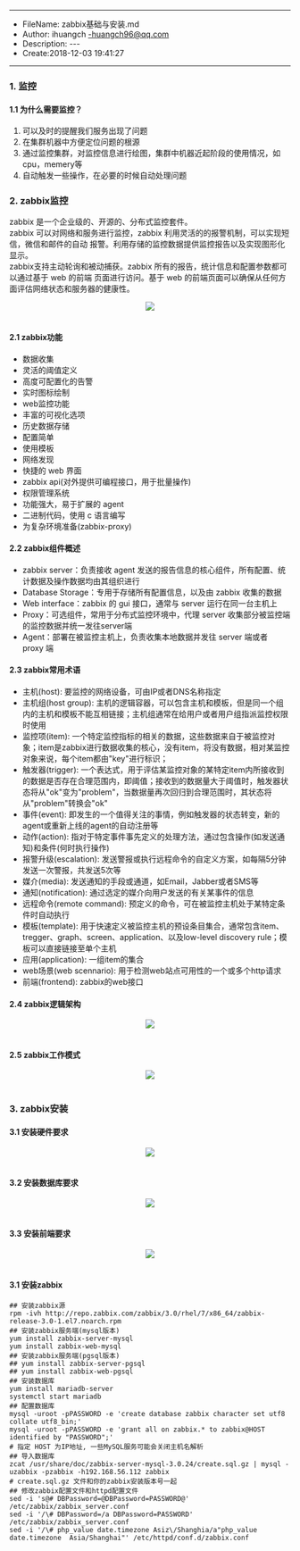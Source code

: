 ___
- FileName: zabbix基础与安装.md
- Author: ihuangch -huangch96@qq.com
- Description: ---
- Create:2018-12-03 19:41:27
___

### 1. 监控
#### 1.1 为什么需要监控？
1. 可以及时的提醒我们服务出现了问题
2. 在集群机器中方便定位问题的根源
3. 通过监控集群，对监控信息进行绘图，集群中机器近起阶段的使用情况，如cpu，memery等
4. 自动触发一些操作，在必要的时候自动处理问题

### 2. zabbix监控
zabbix 是一个企业级的、开源的、分布式监控套件。  
zabbix 可以对网络和服务进行监控，zabbix 利用灵活的的报警机制，可以实现短信，微信和邮件的自动
报警。利用存储的监控数据提供监控报告以及实现图形化显示。  
zabbix支持主动轮询和被动捕获。zabbix 所有的报告，统计信息和配置参数都可以通过基于 web 的前端
页面进行访问。基于 web 的前端页面可以确保从任何方面评估网络状态和服务器的健康性。

<div align="center"> <img src="https://github.com/ihuangch/blog/blob/master/Zabbix/pic/zabbix.png" /> </div><br>

#### 2.1 zabbix功能
- 数据收集
- 灵活的阈值定义
- 高度可配置化的告警
- 实时图标绘制
- web监控功能
- 丰富的可视化选项
- 历史数据存储
- 配置简单
- 使用模板
- 网络发现
- 快捷的 web 界面
- zabbix api(对外提供可编程接口，用于批量操作)
- 权限管理系统
- 功能强大，易于扩展的 agent
- 二进制代码，使用 c 语言编写
- 为复杂环境准备(zabbix-proxy)

#### 2.2 zabbix组件概述
- zabbix server：负责接收 agent 发送的报告信息的核心组件，所有配置、统计数据及操作数据均由其组织进行
- Database Storage：专用于存储所有配置信息，以及由 zabbix 收集的数据
- Web interface：zabbix 的 gui 接口，通常与 server 运行在同一台主机上
- Proxy：可选组件，常用于分布式监控环境中，代理 server 收集部分被监控端的监控数据并统一发往server端
- Agent：部署在被监控主机上，负责收集本地数据并发往 server 端或者 proxy 端

#### 2.3 zabbix常用术语
- 主机(host): 要监控的网络设备，可由IP或者DNS名称指定
- 主机组(host group): 主机的逻辑容器，可以包含主机和模板，但是同一个组内的主机和模板不能互相链接；主机组通常在给用户或者用户组指派监控权限时使用
- 监控项(item): 一个特定监控指标的相关的数据，这些数据来自于被监控对象；item是zabbix进行数据收集的核心，没有item，将没有数据，相对某监控对象来说，每个item都由"key"进行标识；
- 触发器(trigger): 一个表达式，用于评估某监控对象的某特定item内所接收到的数据是否存在合理范围内，即阈值；接收到的数据量大于阈值时，触发器状态将从"ok"变为"problem"，当数据量再次回归到合理范围时，其状态将从"problem"转换会"ok"
- 事件(event): 即发生的一个值得关注的事情，例如触发器的状态转变，新的agent或重新上线的agent的自动注册等
- 动作(action): 指对于特定事件事先定义的处理方法，通过包含操作(如发送通知)和条件(何时执行操作)
- 报警升级(escalation): 发送警报或执行远程命令的自定义方案，如每隔5分钟发送一次警报，共发送5次等
- 媒介(media): 发送通知的手段或通道，如Email，Jabber或者SMS等
- 通知(notification): 通过选定的媒介向用户发送的有关某事件的信息
- 远程命令(remote command): 预定义的命令，可在被监控主机处于某特定条件时自动执行
- 模板(template): 用于快速定义被监控主机的预设条目集合，通常包含item、tregger、graph、screen、application、以及low-level discovery rule；模板可以直接链接至单个主机
- 应用(application): 一组item的集合
- web场景(web scennario): 用于检测web站点可用性的一个或多个http请求
- 前端(frontend): zabbix的web接口

#### 2.4 zabbix逻辑架构

<div align="center"> <img src="https://github.com/ihuangch/blog/blob/master/Zabbix/pic/zabbix-work.png" /> </div><br>


#### 2.5 zabbix工作模式

<div align="center"> <img src="https://github.com/ihuangch/blog/blob/master/Zabbix/pic/zabbix-arch.png" /> </div><br>

### 3. zabbix安装
#### 3.1 安装硬件要求

<div align="center"> <img src="https://github.com/ihuangch/blog/blob/master/Zabbix/pic/zabbix-install-hardware.png" /> </div><br>

#### 3.2 安装数据库要求

<div align="center"> <img src="https://github.com/ihuangch/blog/blob/master/Zabbix/pic/zabbix-install-dbs.png" /> </div><br>

#### 3.3 安装前端要求

<div align="center"> <img src="https://github.com/ihuangch/blog/blob/master/Zabbix/pic/zabbix-install-fronend.png" /> </div><br>

#### 3.1 安装zabbix

```
## 安装zabbix源
rpm -ivh http://repo.zabbix.com/zabbix/3.0/rhel/7/x86_64/zabbix-release-3.0-1.el7.noarch.rpm
## 安装zabbix服务端(mysql版本)
yum install zabbix-server-mysql
yum install zabbix-web-mysql
## 安装zabbix服务端(pgsql版本)
## yum install zabbix-server-pgsql
## yum install zabbix-web-pgsql
## 安装数据库
yum install mariadb-server
systemctl start mariadb
## 配置数据库
mysql -uroot -pPASSWORD -e 'create database zabbix character set utf8 collate utf8_bin;'
mysql -uroot -pPASSWORD -e 'grant all on zabbix.* to zabbix@HOST identified by "PASSWORD";'
# 指定 HOST 为IP地址, 一些MySQL服务可能会关闭主机名解析
## 导入数据库
zcat /usr/share/doc/zabbix-server-mysql-3.0.24/create.sql.gz | mysql -uzabbix -pzabbix -h192.168.56.112 zabbix
# create.sql.gz 文件和你的zabbix安装版本号一起
## 修改zabbix配置文件和httpd配置文件
sed -i 's@# DBPassword=@DBPassword=PASSWORD@' /etc/zabbix/zabbix_server.conf
sed -i '/\# DBPassword=/a DBPassword=PASSWORD' /etc/zabbix/zabbix_server.conf
sed -i '/\# php_value date.timezone Asiz\/Shanghia/a"php_value date.timezone  Asia/Shanghai"' /etc/httpd/conf.d/zabbix.conf





```



